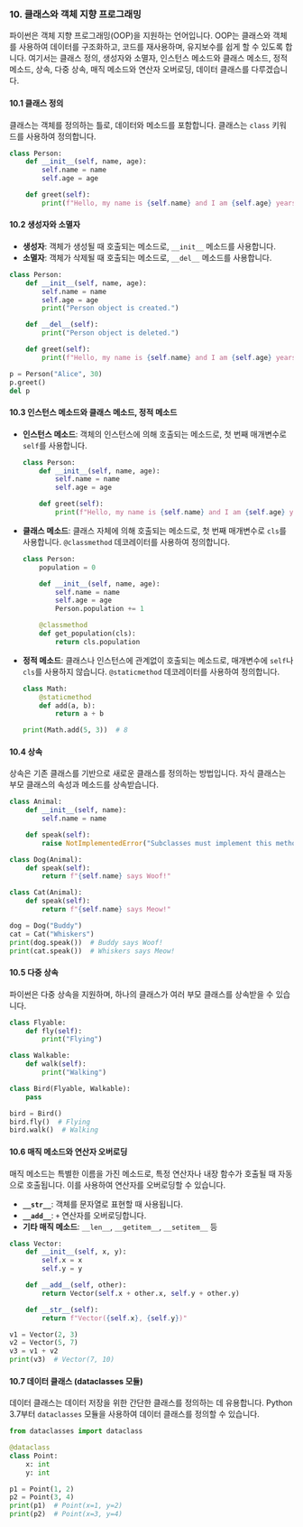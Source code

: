 ### 10. 클래스와 객체 지향 프로그래밍

파이썬은 객체 지향 프로그래밍(OOP)을 지원하는 언어입니다. OOP는 클래스와 객체를 사용하여 데이터를 구조화하고, 코드를 재사용하며, 유지보수를 쉽게 할 수 있도록 합니다. 여기서는 클래스 정의, 생성자와 소멸자, 인스턴스 메소드와 클래스 메소드, 정적 메소드, 상속, 다중 상속, 매직 메소드와 연산자 오버로딩, 데이터 클래스를 다루겠습니다.

#### 10.1 클래스 정의

클래스는 객체를 정의하는 틀로, 데이터와 메소드를 포함합니다. 클래스는 `class` 키워드를 사용하여 정의합니다.

```python
class Person:
    def __init__(self, name, age):
        self.name = name
        self.age = age

    def greet(self):
        print(f"Hello, my name is {self.name} and I am {self.age} years old.")
```

#### 10.2 생성자와 소멸자

- **생성자**: 객체가 생성될 때 호출되는 메소드로, `__init__` 메소드를 사용합니다.
- **소멸자**: 객체가 삭제될 때 호출되는 메소드로, `__del__` 메소드를 사용합니다.

```python
class Person:
    def __init__(self, name, age):
        self.name = name
        self.age = age
        print("Person object is created.")

    def __del__(self):
        print("Person object is deleted.")

    def greet(self):
        print(f"Hello, my name is {self.name} and I am {self.age} years old.")

p = Person("Alice", 30)
p.greet()
del p
```

#### 10.3 인스턴스 메소드와 클래스 메소드, 정적 메소드

- **인스턴스 메소드**: 객체의 인스턴스에 의해 호출되는 메소드로, 첫 번째 매개변수로 `self`를 사용합니다.

  ```python
  class Person:
      def __init__(self, name, age):
          self.name = name
          self.age = age

      def greet(self):
          print(f"Hello, my name is {self.name} and I am {self.age} years old.")
  ```

- **클래스 메소드**: 클래스 자체에 의해 호출되는 메소드로, 첫 번째 매개변수로 `cls`를 사용합니다. `@classmethod` 데코레이터를 사용하여 정의합니다.

  ```python
  class Person:
      population = 0

      def __init__(self, name, age):
          self.name = name
          self.age = age
          Person.population += 1

      @classmethod
      def get_population(cls):
          return cls.population
  ```

- **정적 메소드**: 클래스나 인스턴스에 관계없이 호출되는 메소드로, 매개변수에 `self`나 `cls`를 사용하지 않습니다. `@staticmethod` 데코레이터를 사용하여 정의합니다.

  ```python
  class Math:
      @staticmethod
      def add(a, b):
          return a + b

  print(Math.add(5, 3))  # 8
  ```

#### 10.4 상속

상속은 기존 클래스를 기반으로 새로운 클래스를 정의하는 방법입니다. 자식 클래스는 부모 클래스의 속성과 메소드를 상속받습니다.

```python
class Animal:
    def __init__(self, name):
        self.name = name

    def speak(self):
        raise NotImplementedError("Subclasses must implement this method")

class Dog(Animal):
    def speak(self):
        return f"{self.name} says Woof!"

class Cat(Animal):
    def speak(self):
        return f"{self.name} says Meow!"

dog = Dog("Buddy")
cat = Cat("Whiskers")
print(dog.speak())  # Buddy says Woof!
print(cat.speak())  # Whiskers says Meow!
```

#### 10.5 다중 상속

파이썬은 다중 상속을 지원하며, 하나의 클래스가 여러 부모 클래스를 상속받을 수 있습니다.

```python
class Flyable:
    def fly(self):
        print("Flying")

class Walkable:
    def walk(self):
        print("Walking")

class Bird(Flyable, Walkable):
    pass

bird = Bird()
bird.fly()  # Flying
bird.walk()  # Walking
```

#### 10.6 매직 메소드와 연산자 오버로딩

매직 메소드는 특별한 이름을 가진 메소드로, 특정 연산자나 내장 함수가 호출될 때 자동으로 호출됩니다. 이를 사용하여 연산자를 오버로딩할 수 있습니다.

- **`__str__`**: 객체를 문자열로 표현할 때 사용됩니다.
- **`__add__`**: `+` 연산자를 오버로딩합니다.
- **기타 매직 메소드**: `__len__`, `__getitem__`, `__setitem__` 등

```python
class Vector:
    def __init__(self, x, y):
        self.x = x
        self.y = y

    def __add__(self, other):
        return Vector(self.x + other.x, self.y + other.y)

    def __str__(self):
        return f"Vector({self.x}, {self.y})"

v1 = Vector(2, 3)
v2 = Vector(5, 7)
v3 = v1 + v2
print(v3)  # Vector(7, 10)
```

#### 10.7 데이터 클래스 (dataclasses 모듈)

데이터 클래스는 데이터 저장을 위한 간단한 클래스를 정의하는 데 유용합니다. Python 3.7부터 `dataclasses` 모듈을 사용하여 데이터 클래스를 정의할 수 있습니다.

```python
from dataclasses import dataclass

@dataclass
class Point:
    x: int
    y: int

p1 = Point(1, 2)
p2 = Point(3, 4)
print(p1)  # Point(x=1, y=2)
print(p2)  # Point(x=3, y=4)
```

